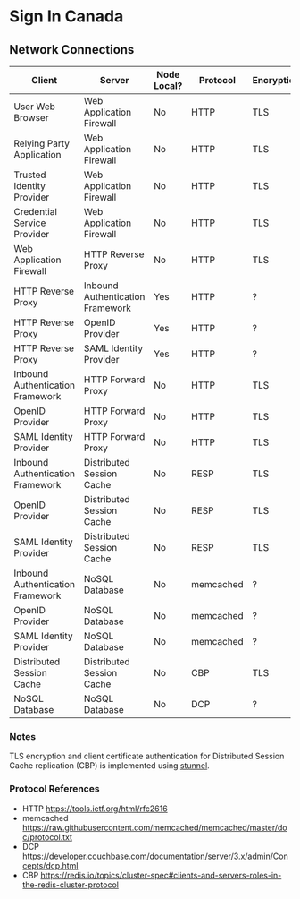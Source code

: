 # Sign In Canada

## Network Connections

|Client|Server|Node Local?|Protocol|Encryption|Server Authentication|Client Authentication|
|------|------|----------|---------|----------|---------------------|---------------------|
|User Web Browser|Web Application Firewall|No|HTTP|TLS|Yes|No|
|Relying Party Application|Web Application Firewall|No|HTTP|TLS|Yes|No|
|Trusted Identity Provider|Web Application Firewall|No|HTTP|TLS|Yes|No|
|Credential Service Provider|Web Application Firewall|No|HTTP|TLS|Yes|No|
|Web Application Firewall|HTTP Reverse Proxy|No|HTTP|TLS|Yes|??|
|HTTP Reverse Proxy|Inbound Authentication Framework|Yes|HTTP|?|?|?|
|HTTP Reverse Proxy|OpenID Provider|Yes|HTTP|?|?|?|
|HTTP Reverse Proxy|SAML Identity Provider|Yes|HTTP|?|?|?|
|Inbound Authentication Framework|HTTP Forward Proxy|No|HTTP|TLS|?|?|
|OpenID Provider|HTTP Forward Proxy|No|HTTP|TLS|?|?|
|SAML Identity Provider|HTTP Forward Proxy|No|HTTP|TLS|?|?|
|Inbound Authentication Framework|Distributed Session Cache|No|RESP|TLS|Yes|Certificate|
|OpenID Provider|Distributed Session Cache|No|RESP|TLS|Yes|Certificate|
|SAML Identity Provider|Distributed Session Cache|No|RESP|TLS|Yes|Certificate|
|Inbound Authentication Framework|NoSQL Database|No|memcached|?|?|?|
|OpenID Provider|NoSQL Database|No|memcached|?|?|?|
|SAML Identity Provider|NoSQL Database|No|memcached|?|?|?|
|Distributed Session Cache|Distributed Session Cache|No|CBP|TLS|Yes|Certificate|
|NoSQL Database|NoSQL Database|No|DCP|?|?|?|

### Notes

TLS encryption and client certificate authentication for Distributed Session
Cache replication (CBP) is implemented using [stunnel](https://www.stunnel.org).

### Protocol References

* HTTP <https://tools.ietf.org/html/rfc2616>
* memcached <https://raw.githubusercontent.com/memcached/memcached/master/doc/protocol.txt>
* DCP <https://developer.couchbase.com/documentation/server/3.x/admin/Concepts/dcp.html>
* CBP <https://redis.io/topics/cluster-spec#clients-and-servers-roles-in-the-redis-cluster-protocol>
